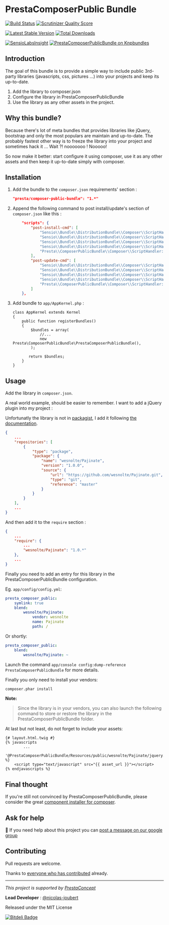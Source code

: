 # PrestaComposerPublic Bundle

[![Build Status](https://travis-ci.org/prestaconcept/PrestaComposerPublicBundle.png)](https://travis-ci.org/prestaconcept/PrestaComposerPublicBundle)
[![Scrutinizer Quality Score](https://scrutinizer-ci.com/g/prestaconcept/PrestaComposerPublicBundle/badges/quality-score.png?s=c9cd4805f46ef250b1310143ad8d955814513268)](https://scrutinizer-ci.com/g/prestaconcept/PrestaComposerPublicBundle/)

[![Latest Stable Version](https://poser.pugx.org/presta/composer-public-bundle/v/stable.png)](https://packagist.org/packages/presta/composer-public-bundle)
[![Total Downloads](https://poser.pugx.org/presta/composer-public-bundle/downloads.png)](https://packagist.org/packages/presta/composer-public-bundle)

[![SensioLabsInsight](https://insight.sensiolabs.com/projects/fc4b4416-def6-428c-b873-5fd1f5a9ad39/big.png)](https://insight.sensiolabs.com/projects/fc4b4416-def6-428c-b873-5fd1f5a9ad39)
[![PrestaComposerPublicBundle on Knpbundles](http://knpbundles.com/prestaconcept/PrestaComposerPublicBundle/badge)](http://knpbundles.com/prestaconcept/PrestaComposerPublicBundle)

## Introduction

The goal of this bundle is to provide a simple way to include public 3rd-party 
libraries (javascripts, css, pictures ...) into your projects and keep its up-to-date.

1. Add the library to composer.json
2. Configure the library in PrestaComposerPublicBundle
3. Use the library as any other assets in the project.

## Why this bundle?

Because there's lot of meta bundles that provides libraries like jQuery, bootstrap
and only the most populars are maintain and up-to-date.
The probably fastest other way is to freeze the library into your project and sometimes hack it ...
Wait ?! nooooooo ! Nooooo! 

So now make it better: start configure it using composer, use it as any other assets
and then keep it up-to-date simply with composer.


## Installation

1. Add the bundle to the `composer.json` requirements' section :
    
    ~~~json
    "presta/composer-public-bundle": "1.*"
    ~~~

2. Append the following command to post install/update's section of `composer.json` like this :
    
    ~~~json
        "scripts": {
            "post-install-cmd": [
                "Sensio\\Bundle\\DistributionBundle\\Composer\\ScriptHandler::buildBootstrap",
                "Sensio\\Bundle\\DistributionBundle\\Composer\\ScriptHandler::clearCache",
                "Sensio\\Bundle\\DistributionBundle\\Composer\\ScriptHandler::installAssets",
                "Sensio\\Bundle\\DistributionBundle\\Composer\\ScriptHandler::installRequirementsFile",
                "Presta\\ComposerPublicBundle\\Composer\\ScriptHandler::ComposerPublic"
            ],
            "post-update-cmd": [
                "Sensio\\Bundle\\DistributionBundle\\Composer\\ScriptHandler::buildBootstrap",
                "Sensio\\Bundle\\DistributionBundle\\Composer\\ScriptHandler::clearCache",
                "Sensio\\Bundle\\DistributionBundle\\Composer\\ScriptHandler::installAssets",
                "Sensio\\Bundle\\DistributionBundle\\Composer\\ScriptHandler::installRequirementsFile",
                "Presta\\ComposerPublicBundle\\Composer\\ScriptHandler::ComposerPublic"
            ]
        },
    ~~~
    
3. Add bundle to `app/AppKernel.php` :
    
    ~~~
    class AppKernel extends Kernel
    {
        public function registerBundles()
        {
            $bundles = array(
                //...
                new Presta\ComposerPublicBundle\PrestaComposerPublicBundle(),
            );
    
           return $bundles;
        }
    }
    ~~~


## Usage

Add the library in `composer.json`.

A real world example, should be easier to remember. I want to add a jQuery plugin 
into my project :

Unfortunatly the library is not in [packagist][2], I add it following [the documentation][1].

~~~json
{
    ...
    "repositories": [
        { 
            "type": "package",
            "package": { 
                "name": "wesnolte/Pajinate",
                "version": "1.0.0",
                "source": { 
                    "url": "https://github.com/wesnolte/Pajinate.git",
                    "type": "git",
                    "reference": "master"
                } 
            }
        }
    ],
    ...
}
~~~

And then add it to the `require` section :

~~~json
{
    ...
    "require": {
        ...
        "wesnolte/Pajinate": "1.0.*"
    },
    ...
}
~~~

Finally you need to add an entry for this library in the PrestaComposerPublicBundle
configuration.

Eg. `app/config/config.yml`:

~~~yaml
presta_composer_public:
    symlink: true
    blend:
        wesnolte/Pajinate:
            vendor: wesnolte
            name: Pajinate
            path: /
~~~

Or shortly:

~~~yaml
presta_composer_public:
    blend:
        wesnolte/Pajinate: ~
~~~

Launch the command `app/console config:dump-reference PrestaComposerPublicBundle`
for more details.


Finally you only need to install your vendors: 

~~~bash
composer.phar install
~~~

**Note:**

> Since the library is in your vendors, you can also launch the following command 
to store or restore the library in the PrestaComposerPublicBundle folder.

At last but not least, do not forget to include your assets:

~~~twig
{# layout.html.twig #}
{% javascripts
        ...
    '@PrestaComposerPublicBundle/Resources/public/wesnolte/Pajinate/jquery.pajinate.js'
%}
    <script type="text/javascript" src="{{ asset_url }}"></script>
{% endjavascripts %}
~~~

## Final thought

If you're still not convinced by PrestaComposerPublicBundle, please consider the great [component installer for composer][3].

## Ask for help ##

:speech_balloon: If you need help about this project you can [post a message on our google group][4]

## Contributing

Pull requests are welcome.


Thanks to
[everyone who has contributed](https://github.com/prestaconcept/PrestaComposerPublicBundle/graphs/contributors) already.

---

*This project is supported by [PrestaConcept](http://www.prestaconcept.net)*

**Lead Developer** : [@nicolas-joubert](https://github.com/nicolas-joubert)

Released under the MIT License


[1]: http://getcomposer.org/doc/05-repositories.md#package-2
[2]: https://packagist.org/
[3]: https://github.com/RobLoach/component-installer
[4]: https://groups.google.com/forum/?hl=fr&fromgroups#!forum/prestacms-devs


[![Bitdeli Badge](https://d2weczhvl823v0.cloudfront.net/prestaconcept/prestacomposerpublicbundle/trend.png)](https://bitdeli.com/free "Bitdeli Badge")

